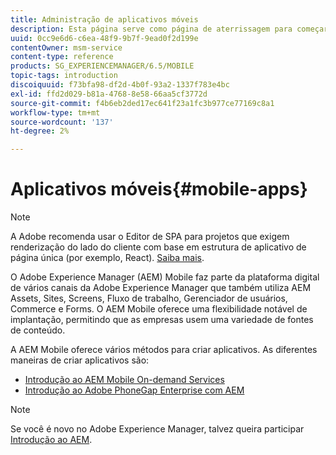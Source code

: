 ```yaml
---
title: Administração de aplicativos móveis
description: Esta página serve como página de aterrissagem para começar a criar, desenvolver e administrar aplicativos móveis.
uuid: 0cc9e6d6-c6ea-48f9-9b7f-9ead0f2d199e
contentOwner: msm-service
content-type: reference
products: SG_EXPERIENCEMANAGER/6.5/MOBILE
topic-tags: introduction
discoiquuid: f73bfa98-df2d-4b0f-93a2-1337f783e4bc
exl-id: ffd2d029-b81a-4768-8e58-66aa5cf3772d
source-git-commit: f4b6eb2ded17ec641f23a1fc3b977ce77169c8a1
workflow-type: tm+mt
source-wordcount: '137'
ht-degree: 2%

---
```


# Aplicativos móveis{#mobile-apps}

>[!NOTE]
>
>A Adobe recomenda usar o Editor de SPA para projetos que exigem renderização do lado do cliente com base em estrutura de aplicativo de página única (por exemplo, React). [Saiba mais](/help/sites-developing/spa-overview.md).

O Adobe Experience Manager (AEM) Mobile faz parte da plataforma digital de vários canais da Adobe Experience Manager que também utiliza AEM Assets, Sites, Screens, Fluxo de trabalho, Gerenciador de usuários, Commerce e Forms. O AEM Mobile oferece uma flexibilidade notável de implantação, permitindo que as empresas usem uma variedade de fontes de conteúdo.

A AEM Mobile oferece vários métodos para criar aplicativos. As diferentes maneiras de criar aplicativos são:

* [Introdução ao AEM Mobile On-demand Services](/help/mobile/aem-mobile-on-demand.md)
* [Introdução ao Adobe PhoneGap Enterprise com AEM](/help/mobile/developing-in-phonegap.md)

>[!NOTE]
>
>Se você é novo no Adobe Experience Manager, talvez queira participar [Introdução ao AEM](/help/sites-deploying/deploy.md).

